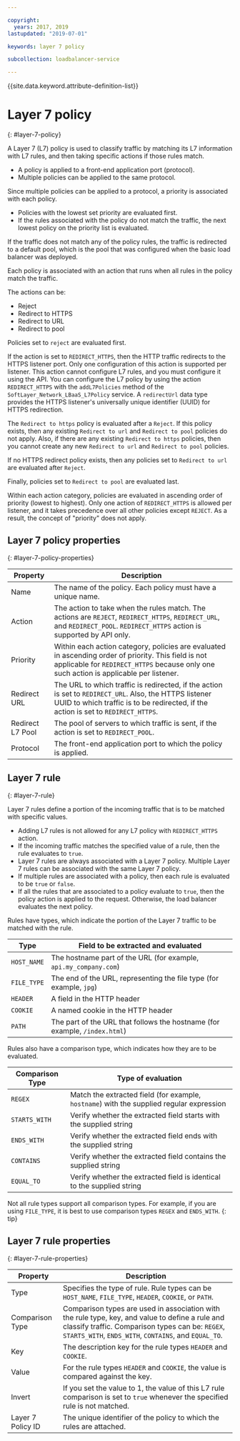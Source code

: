 ```yaml
---

copyright:
  years: 2017, 2019
lastupdated: "2019-07-01"

keywords: layer 7 policy

subcollection: loadbalancer-service

---
```


{{site.data.keyword.attribute-definition-list}}

# Layer 7 policy
{: #layer-7-policy}

A Layer 7 (L7) policy is used to classify traffic by matching its L7 information with L7 rules, and then taking specific actions if those rules match.

* A policy is applied to a front-end application port (protocol).
* Multiple policies can be applied to the same protocol.

Since multiple policies can be applied to a protocol, a priority is associated with each policy.

* Policies with the lowest set priority are evaluated first.
* If the rules associated with the policy do not match the traffic, the next lowest policy on the priority list is evaluated.

If the traffic does not match any of the policy rules, the traffic is redirected to a default pool, which is the pool that was configured when the basic load balancer was deployed.

Each policy is associated with an action that runs when all rules in the policy match the traffic.

The actions can be:

- Reject
- Redirect to HTTPS
- Redirect to URL
- Redirect to pool

Policies set to `reject` are evaluated first.

If the action is set to `REDIRECT_HTTPS`, then the HTTP traffic redirects to the HTTPS listener port. Only one configuration of this action is supported per listener. This action cannot configure L7 rules, and you must configure it using the API. You can configure the L7 policy by using the action `REDIRECT_HTTPS` with the `addL7Policies` method of the  `SoftLayer_Network_LBaaS_L7Policy` service. A `redirectUrl` data type provides the HTTPS listener's universally unique identifier (UUID) for HTTPS redirection.

The `Redirect to https` policy is evaluated after a `Reject`. If this policy exists, then any existing `Redirect to url` and `Redirect to pool` policies do not apply. Also, if there are any existing `Redirect to https` policies, then you cannot create any new `Redirect to url` and `Redirect to pool` policies.

If no HTTPS redirect policy exists, then any policies set to `Redirect to url` are evaluated after `Reject`.

Finally, policies set to `Redirect to pool` are evaluated last.

Within each action category, policies are evaluated in ascending order of priority (lowest to highest). Only one action of `REDIRECT_HTTPS` is allowed per listener, and it takes precedence over all other policies except `REJECT`. As a result, the concept of "priority" does not apply.

## Layer 7 policy properties
{: #layer-7-policy-properties}

Property  | Description
------------- | -------------
Name | The name of the policy. Each policy must have a unique name.
Action | The action to take when the rules match. The actions are `REJECT`, `REDIRECT_HTTPS`, `REDIRECT_URL`, and `REDIRECT_POOL`. `REDIRECT_HTTPS` action is supported by API only.
Priority | Within each action category, policies are evaluated in ascending order of priority. This field is not applicable for `REDIRECT_HTTPS` because only one such action is applicable per listener.
Redirect URL | The URL to which traffic is redirected, if the action is set to `REDIRECT_URL`. Also, the HTTPS listener UUID to which traffic is to be redirected, if the action is set to `REDIRECT_HTTPS`.
Redirect L7 Pool | The pool of servers to which traffic is sent, if the action is set to `REDIRECT_POOL`.
Protocol | The front-end application port to which the policy is applied.

## Layer 7 rule
{: #layer-7-rule}

Layer 7 rules define a portion of the incoming traffic that is to be matched with specific values.

* Adding L7 rules is not allowed for any L7 policy with `REDIRECT_HTTPS` action.
* If the incoming traffic matches the specified value of a rule, then the rule evaluates to `true`.
* Layer 7 rules are always associated with a Layer 7 policy. Multiple Layer 7 rules can be associated with the same Layer 7 policy.
* If multiple rules are associated with a policy, then each rule is evaluated to be `true` or `false`.
* If all the rules that are associated to a policy evaluate to `true`, then the policy action is applied to the request. Otherwise, the load balancer evaluates the next policy.

Rules have types, which indicate the portion of the Layer 7 traffic to be matched with the rule.

Type      |  Field to be extracted and evaluated
----------| -----------------------
`HOST_NAME` | The hostname part of the URL (for example, `api.my_company.com`)
`FILE_TYPE` | The end of the URL, representing the file type (for example, `jpg`)
`HEADER`    | A field in the HTTP header
`COOKIE`    | A named cookie in the HTTP header
`PATH`      | The part of the URL that follows the hostname (for example, `/index.html`)

Rules also have a comparison type, which indicates how they are to be evaluated.

Comparison Type |  Type of evaluation
----------------|---------------------
`REGEX`           |  Match the extracted field (for example, `hostname`) with the supplied regular expression
`STARTS_WITH`     |  Verify whether the extracted field starts with the supplied string
`ENDS_WITH`       |  Verify whether the extracted field ends with the supplied string
`CONTAINS`        |  Verify whether the extracted field contains the supplied string
`EQUAL_TO`        |  Verify whether the extracted field is identical to the supplied string

Not all rule types support all comparison types. For example, if you are using `FILE_TYPE`, it is best to use comparison types `REGEX` and `ENDS_WITH`.
{: tip}

## Layer 7 rule properties
{: #layer-7-rule-properties}

Property  | Description
------------- | -------------
Type | Specifies the type of rule. Rule types can be `HOST_NAME`, `FILE_TYPE`, `HEADER`, `COOKIE`, or `PATH`.
Comparison Type | Comparison types are used in association with the rule type, key, and value to define a rule and classify traffic. Comparison types can be: `REGEX`, `STARTS_WITH`, `ENDS_WITH`, `CONTAINS`, and `EQUAL_TO`.
Key | The description key for the rule types `HEADER` and `COOKIE`.
Value |  For the rule types `HEADER` and `COOKIE`, the value is compared against the key.
Invert | If you set the value to 1, the value of this L7 rule comparison is set to `true` whenever the specified rule is not matched.
Layer 7 Policy ID | The unique identifier of the policy to which the rules are attached.
